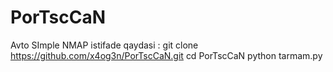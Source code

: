 # PorTscCaN
Avto SImple NMAP
istifade qaydasi :
git clone https://github.com/x4og3n/PorTscCaN.git
cd PorTscCaN
python tarmam.py
